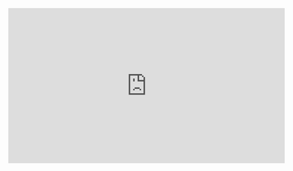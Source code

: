 
<iframe width="560" height="315" src="http://www.youtube.com/embed/HOGGNAXkRaM" frameborder="0" allowfullscreen></iframe>
